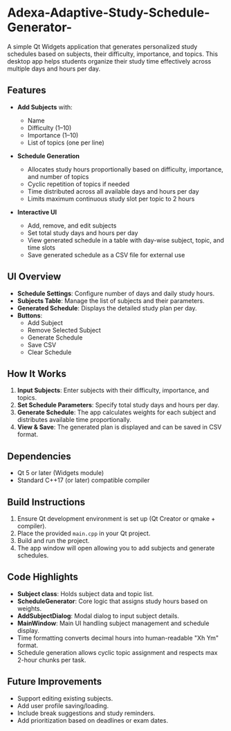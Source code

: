 # Adexa-Adaptive-Study-Schedule-Generator-
A simple Qt Widgets application that generates personalized study schedules based on subjects, their difficulty, importance, and topics. This desktop app helps students organize their study time effectively across multiple days and hours per day.

## Features

- **Add Subjects** with:
  - Name
  - Difficulty (1–10)
  - Importance (1–10)
  - List of topics (one per line)
  
- **Schedule Generation**
  - Allocates study hours proportionally based on difficulty, importance, and number of topics
  - Cyclic repetition of topics if needed
  - Time distributed across all available days and hours per day
  - Limits maximum continuous study slot per topic to 2 hours
  
- **Interactive UI**
  - Add, remove, and edit subjects
  - Set total study days and hours per day
  - View generated schedule in a table with day-wise subject, topic, and time slots
  - Save generated schedule as a CSV file for external use

## UI Overview

- **Schedule Settings**: Configure number of days and daily study hours.
- **Subjects Table**: Manage the list of subjects and their parameters.
- **Generated Schedule**: Displays the detailed study plan per day.
- **Buttons**:
  - Add Subject
  - Remove Selected Subject
  - Generate Schedule
  - Save CSV
  - Clear Schedule

## How It Works

1. **Input Subjects**: Enter subjects with their difficulty, importance, and topics.
2. **Set Schedule Parameters**: Specify total study days and hours per day.
3. **Generate Schedule**: The app calculates weights for each subject and distributes available time proportionally.
4. **View & Save**: The generated plan is displayed and can be saved in CSV format.

## Dependencies

- Qt 5 or later (Widgets module)
- Standard C++17 (or later) compatible compiler

## Build Instructions

1. Ensure Qt development environment is set up (Qt Creator or qmake + compiler).
2. Place the provided `main.cpp` in your Qt project.
3. Build and run the project.
4. The app window will open allowing you to add subjects and generate schedules.

## Code Highlights

- **Subject class**: Holds subject data and topic list.
- **ScheduleGenerator**: Core logic that assigns study hours based on weights.
- **AddSubjectDialog**: Modal dialog to input subject details.
- **MainWindow**: Main UI handling subject management and schedule display.
- Time formatting converts decimal hours into human-readable "Xh Ym" format.
- Schedule generation allows cyclic topic assignment and respects max 2-hour chunks per task.

## Future Improvements

- Support editing existing subjects.
- Add user profile saving/loading.
- Include break suggestions and study reminders.
- Add prioritization based on deadlines or exam dates.
